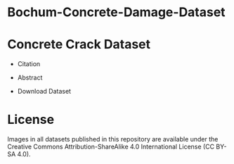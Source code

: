 # Bochum-Concrete-Damage-Dataset

# Concrete Crack Dataset
  - Citation
 
  - Abstract
 
  - Download Dataset
  
  
# License
Images in all datasets published in this repository are available under the Creative Commons Attribution-ShareAlike 4.0 International License (CC BY-SA 4.0).
